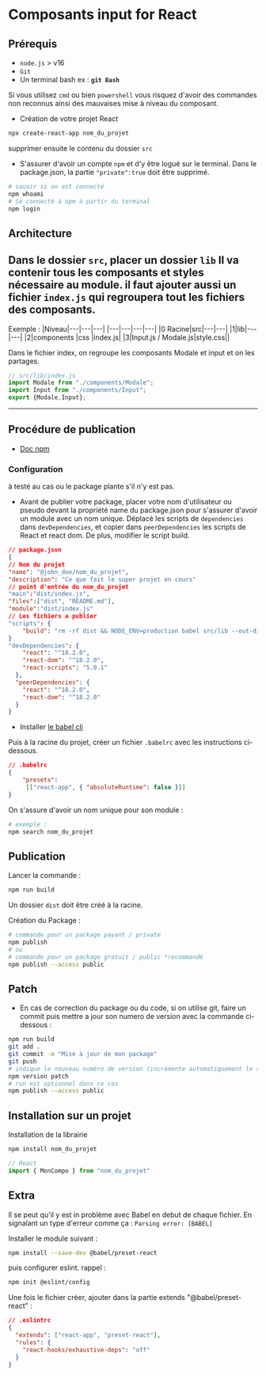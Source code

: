 
# Composants input for React

## Prérequis

- `node.js` > v16
- `Git`
- Un terminal bash ex : **`git Bash`**

Si vous utilisez `cmd` ou bien `powershell` vous risquez d'avoir des commandes non reconnus ainsi des mauvaises mise à niveau du composant.

- Création de votre projet React

```bash
npx create-react-app nom_du_projet
```

supprimer ensuite le contenu du dossier `src`

- S'assurer d'avoir un compte `npm` et d'y être logué sur le terminal. Dans le package.json, la partie `"private":true`  doit être supprimé.

```bash
# savoir si on est connecté
npm whoami
# Se connecté à npm à partir du terminal 
npm login
```

## Architecture

Dans le dossier `src`, placer un dossier `lib`
Il va contenir tous les composants et styles nécessaire au module.
il faut ajouter aussi un fichier `index.js` qui regroupera tout les fichiers des composants.
---

Exemple :
|Niveau|---|---|---|
|---|---|---|---|
|0 Racine|src|---|---|
|1|lib|---|---|
|2|components |css |index.js|
|3|Input.js / Modale.js|style.css||

Dans le fichier index, on regroupe les composants Modale et input et on les partages.

```javascript
// src/lib/index.js
import Modale from "./components/Modale";
import Input from "./components/Input";
export {Modale,Input};
```

---

## Procédure de publication

- [Doc npm](https://docs.npmjs.com/getting-started/publishing-npm-packages)

### Configuration

à testé au cas ou le package plante s'il n'y est pas.
<!-- Installation d'un package qui aidera à la création du dossier dist destiné au build de l'app.

```bash
npm i create-component-lib
``` -->

- Avant de publier votre package, placer votre nom d'utilisateur ou pseudo devant la propriété name du package.json pour s'assurer d'avoir un module avec un nom unique. Déplacé les scripts de
`dependencies` dans `devDependencies`, et copier dans `peerDependencies` les scripts de React et react dom.
De plus, modifier le script build.

```json
// package.json
{
// Nom du projet
"name": "@john_doe/nom_du_projet",
"description": "Ce que fait le super projet en cours"
// point d'entrée du nom_du_projet
"main":"dist/index.js",
"files":["dist", "README.md"], 
"module":"dist/index.js"
// Les fichiers a publier
"scripts": {
    "build": "rm -rf dist && NODE_ENV=production babel src/lib --out-dir dist --copy-files --ignore __tests__,spec.js,test.js,__snapshots__",  
}
"devDependencies": {
    "react": "^18.2.0",
    "react-dom": "^18.2.0",
    "react-scripts": "5.0.1"
  },
  "peerDependencies": {
    "react": "^18.2.0",
    "react-dom": "^18.2.0"
  }
}
```

- Installer [le babel cli](https://babeljs.io/docs/usage/cli/)

Puis à la racine du projet, créer un fichier `.babelrc` avec les instructions ci-dessous.

```json
// .babelrc
{  
    "presets":
     [["react-app", { "absoluteRuntime": false }]]
}
```

On s'assure d'avoir un nom unique pour son module :

```bash
# exemple :
npm search nom_du_projet
```

## Publication

Lancer la commande :

```bash
npm run build
```

Un dossier `dist` doit être créé à la racine.

Création du Package :

```bash
# commande pour un package payant / private
npm publish
# ou
# commande pour un package gratuit / public *recommandé
npm publish --access public
```

## Patch

- En cas de correction du package ou du code, si on utilise git, faire un commit puis mettre a jour son numero de version avec la commande ci-dessous :

```bash
npm run build
git add .
git commit -m "Mise à jour de mon package"
git push
# indique le nouveau numéro de version (incrémente automatiquement le semver)
npm version patch 
# run est optionnel dans ce cas
npm publish --access public
```

## Installation sur un projet

Installation de la librairie

```bash
npm install nom_du_projet
```

```javascript
// React
import { MonCompo } from "nom_du_projet"
```


## Extra

Il se peut qu'il y est in problème avec Babel en debut de chaque fichier. En signalant un type d'erreur comme ça : `Parsing error: [BABEL]`

Installer le module suivant :

```bash
npm install --save-dev @babel/preset-react
```

puis configurer eslint. rappel : 

```bash
npm init @eslint/config 
```
Une fois le fichier créer, ajouter dans la partie extends "@babel/preset-react" : 

```json
// .eslintrc
{
  "extends": ["react-app", "preset-react"],
  "rules": {
    "react-hooks/exhaustive-deps": "off"
  }
}
```

